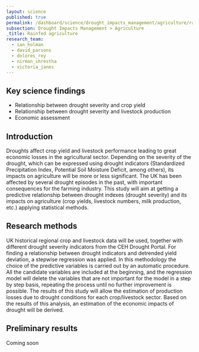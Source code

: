 ```yaml
---
layout: science
published: true
permalink: /dashboard/science/drought_impacts_management/agriculture/rainfed/
subsection: Drought Impacts Management > Agriculture
_title: Rainfed agriculture
research_team:
  - ian_holman
  - david_parsons
  - dolores_rey
  - nirman_shrestha
  - victoria_janes
---
```


## Key science findings

* Relationship between drought severity and crop yield
* Relationship between drought severity and livestock production
* Economic assessment

## Introduction

Droughts affect crop yield and livestock performance leading to great economic losses in the agricultural sector. Depending on the severity of the drought, which can be expressed using drought indicators (Standardized Precipitation Index, Potential Soil Moisture Deficit, among others), its impacts on agriculture will be more or less significant. The UK has been affected by several drought episodes in the past, with important consequences for the farming industry. This study will aim at getting a predictive relationship between drought indexes (drought severity) and its impacts on agriculture (crop yields, livestock numbers, milk production, etc.) applying statistical methods.

## Research methods

UK historical regional crop and livestock data will be used, together with different drought severity indicators from the CEH Drought Portal. For finding a relationship between drought indicators and detrended yield deviation, a stepwise regression was applied. In this methodology the choice of the predictive variables is carried out by an automatic procedure. All the candidate variables are included at the beginning, and the regression model will delete the variables that are not important for the model in a step by step basis, repeating the process until no further improvement is possible. The results of this study will allow the estimation of production losses due to drought conditions for each crop/livestock sector. Based on the results of this analysis, an estimation of the economic impacts of drought will be derived.

## Preliminary results

Coming soon
